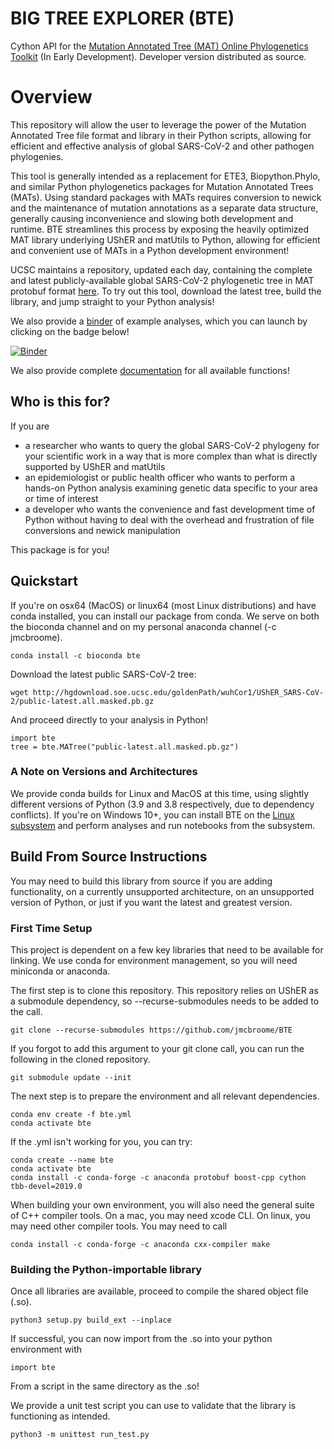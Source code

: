 # BIG TREE EXPLORER (BTE)
Cython API for the [Mutation Annotated Tree (MAT) Online Phylogenetics Toolkit](https://github.com/yatisht/usher) (In Early Development). Developer version distributed as source. 

# Overview
This repository will allow the user to leverage the power of the Mutation Annotated Tree file format and library in their Python scripts, allowing for efficient and effective analysis of global SARS-CoV-2 and other pathogen phylogenies. 

This tool is generally intended as a replacement for ETE3, Biopython.Phylo, and similar Python phylogenetics packages for Mutation Annotated Trees (MATs). Using standard packages with MATs requires conversion to newick and the maintenance of mutation annotations as a separate data structure, generally causing inconvenience and slowing both development and runtime. BTE streamlines this process by exposing the heavily optimized MAT library underlying UShER and matUtils to Python, allowing for efficient and convenient use of MATs in a Python development environment!

UCSC maintains a repository, updated each day, containing the complete and latest publicly-available global SARS-CoV-2 phylogenetic tree in MAT protobuf format [here](http://hgdownload.soe.ucsc.edu/goldenPath/wuhCor1/UShER_SARS-CoV-2/). To try out this tool, download the latest tree, build the library, and jump straight to your Python analysis!

We also provide a [binder](https://github.com/jmcbroome/bte-binder) of example analyses, which you can launch by clicking on the badge below!

[![Binder](https://mybinder.org/badge_logo.svg)](https://mybinder.org/v2/gh/jmcbroome/bte-binder/HEAD)

We also provide complete [documentation](https://jmcbroome.github.io/BTE/build/html/index.html) for all available functions!

## Who is this for?

If you are 

- a researcher who wants to query the global SARS-CoV-2 phylogeny for your scientific work in a way that is more complex than what is directly supported by UShER and matUtils
- an epidemiologist or public health officer who wants to perform a hands-on Python analysis examining genetic data specific to your area or time of interest
- a developer who wants the convenience and fast development time of Python without having to deal with the overhead and frustration of file conversions and newick manipulation

This package is for you!

## Quickstart

If you're on osx64 (MacOS) or linux64 (most Linux distributions) and have conda installed, you can install our package from conda. We serve on both the bioconda channel and on my personal anaconda channel (-c jmcbroome).

```
conda install -c bioconda bte
```

Download the latest public SARS-CoV-2 tree:

```
wget http://hgdownload.soe.ucsc.edu/goldenPath/wuhCor1/UShER_SARS-CoV-2/public-latest.all.masked.pb.gz
```

And proceed directly to your analysis in Python!

```
import bte
tree = bte.MATree("public-latest.all.masked.pb.gz")
```

### A Note on Versions and Architectures

We provide conda builds for Linux and MacOS at this time, using slightly different versions of Python (3.9 and 3.8 respectively, due to dependency conflicts). If you're on Windows 10+, you can install BTE on the [Linux subsystem](https://docs.microsoft.com/en-us/windows/wsl/about) and perform analyses and run notebooks from the subsystem.

## Build From Source Instructions

You may need to build this library from source if you are adding functionality, on a currently unsupported architecture, on an unsupported version of Python, or just if you want the latest and greatest version.

### First Time Setup

This project is dependent on a few key libraries that need to be available for linking. We use conda for environment management, so you will need miniconda or anaconda. 

The first step is to clone this repository. This repository relies on UShER as a submodule dependency, so --recurse-submodules
needs to be added to the call.

```
git clone --recurse-submodules https://github.com/jmcbroome/BTE
```

If you forgot to add this argument to your git clone call, you can run the following in the cloned repository.

```
git submodule update --init
```

The next step is to prepare the environment and all relevant dependencies.

```
conda env create -f bte.yml
conda activate bte
```

If the .yml isn't working for you, you can try:

```
conda create --name bte
conda activate bte
conda install -c conda-forge -c anaconda protobuf boost-cpp cython tbb-devel=2019.0
```

When building your own environment, you will also need the general suite of C++ compiler tools. On a mac, you may need xcode CLI. On linux, you may need other compiler tools. You may need to call 

```
conda install -c conda-forge -c anaconda cxx-compiler make
```

### Building the Python-importable library

Once all libraries are available, proceed to compile the shared object file (.so).

```
python3 setup.py build_ext --inplace
```

If successful, you can now import from the .so into your python environment with 

```
import bte
```

From a script in the same directory as the .so!

We provide a unit test script you can use to validate that the library is functioning as intended.

```
python3 -m unittest run_test.py
```
